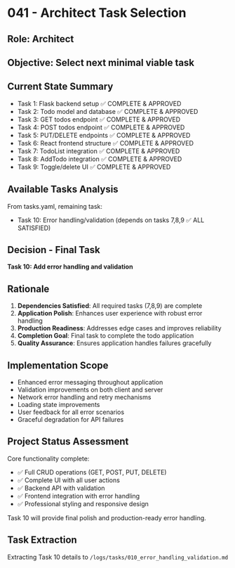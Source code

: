 # 041 - Architect Task Selection

## Role: Architect  
## Objective: Select next minimal viable task

## Current State Summary
- Task 1: Flask backend setup ✅ COMPLETE & APPROVED
- Task 2: Todo model and database ✅ COMPLETE & APPROVED  
- Task 3: GET todos endpoint ✅ COMPLETE & APPROVED
- Task 4: POST todos endpoint ✅ COMPLETE & APPROVED
- Task 5: PUT/DELETE endpoints ✅ COMPLETE & APPROVED
- Task 6: React frontend structure ✅ COMPLETE & APPROVED
- Task 7: TodoList integration ✅ COMPLETE & APPROVED
- Task 8: AddTodo integration ✅ COMPLETE & APPROVED
- Task 9: Toggle/delete UI ✅ COMPLETE & APPROVED

## Available Tasks Analysis
From tasks.yaml, remaining task:
- Task 10: Error handling/validation (depends on tasks 7,8,9 ✅ ALL SATISFIED)

## Decision - Final Task
**Task 10: Add error handling and validation**

## Rationale
1. **Dependencies Satisfied**: All required tasks (7,8,9) are complete
2. **Application Polish**: Enhances user experience with robust error handling
3. **Production Readiness**: Addresses edge cases and improves reliability
4. **Completion Goal**: Final task to complete the todo application
5. **Quality Assurance**: Ensures application handles failures gracefully

## Implementation Scope
- Enhanced error messaging throughout application
- Validation improvements on both client and server
- Network error handling and retry mechanisms
- Loading state improvements
- User feedback for all error scenarios
- Graceful degradation for API failures

## Project Status Assessment
Core functionality complete:
- ✅ Full CRUD operations (GET, POST, PUT, DELETE)
- ✅ Complete UI with all user actions
- ✅ Backend API with validation
- ✅ Frontend integration with error handling
- ✅ Professional styling and responsive design

Task 10 will provide final polish and production-ready error handling.

## Task Extraction
Extracting Task 10 details to `/logs/tasks/010_error_handling_validation.md`